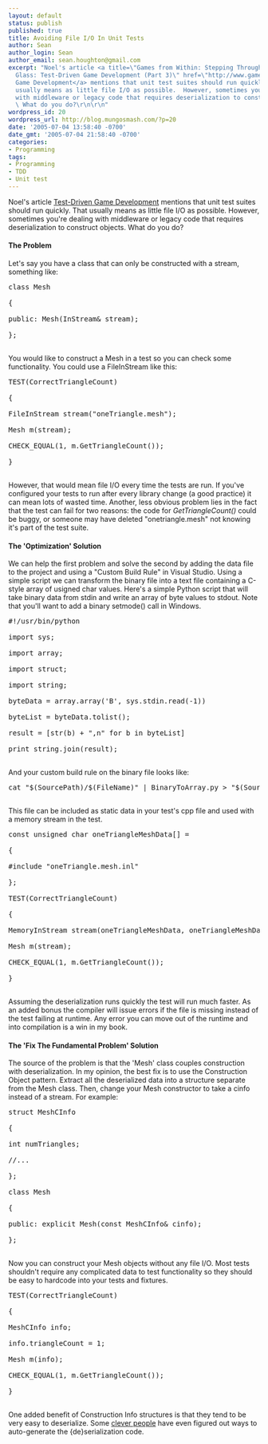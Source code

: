 ```yaml
---
layout: default
status: publish
published: true
title: Avoiding File I/O In Unit Tests
author: Sean
author_login: Sean
author_email: sean.houghton@gmail.com
excerpt: "Noel's article <a title=\"Games from Within: Stepping Through the Looking
  Glass: Test-Driven Game Development (Part 3)\" href=\"http://www.gamesfromwithin.com/articles/0503/000078.html\">Test-Driven
  Game Development</a> mentions that unit test suites should run quickly.  That
  usually means as little file I/O as possible.  However, sometimes you're dealing
  with middleware or legacy code that requires deserialization to construct objects.
  \ What do you do?\r\n\r\n"
wordpress_id: 20
wordpress_url: http://blog.mungosmash.com/?p=20
date: '2005-07-04 13:58:40 -0700'
date_gmt: '2005-07-04 21:58:40 -0700'
categories:
- Programming
tags:
- Programming
- TDD
- Unit test
---
```

Noel's article <a title="Games from Within: Stepping Through the Looking Glass: Test-Driven Game Development (Part 3)" href="http://www.gamesfromwithin.com/articles/0503/000078.html">Test-Driven Game Development</a> mentions that unit test suites should run quickly.  That usually means as little file I/O as possible.  However, sometimes you're dealing with middleware or legacy code that requires deserialization to construct objects.  What do you do?

<a id="more"></a><a id="more-20"></a>

<h4>The Problem</h4>

Let's say you have a class that can only be constructed with a stream, something like:

<pre name="code" class="cpp">
class Mesh<br />
{<br />
public: Mesh(InStream& stream);<br />
};<br />
</pre>

You would like to construct a Mesh in a test so you can check some functionality.  You could use a FileInStream like this:

<pre name="code" class="cpp">
TEST(CorrectTriangleCount)<br />
{<br />
FileInStream stream("oneTriangle.mesh");<br />
Mesh m(stream);<br />
CHECK_EQUAL(1, m.GetTriangleCount());<br />
}<br />
</pre>

However, that would mean file I/O every time the tests are run.  If you've configured your tests to run after every library change (a good practice) it can mean lots of wasted time.  Another, less obvious problem lies in the fact that the test can fail for two reasons: the code for <i>GetTriangleCount()</i> could be buggy, or someone may have deleted "onetriangle.mesh" not knowing it's part of the test suite.

<h4>The 'Optimization' Solution</h4>

We can help the first problem and solve the second by adding the data file to the project and using a "Custom Build Rule" in Visual Studio.  Using a simple script we can transform the binary file into a text file containing a C-style array of usigned char values.  Here's a simple Python script that will take binary data from stdin and write an array of byte values to stdout.  Note that you'll want to add a binary setmode() call in Windows.

<pre name="code" class="python">
#!/usr/bin/python<br />
import sys;<br />
import array;<br />
import struct;<br />
import string;<br />
byteData = array.array('B', sys.stdin.read(-1))<br />
byteList = byteData.tolist();<br />
result = [str(b) + ",n" for b in byteList]<br />
print string.join(result);<br />
</pre>

And your custom build rule on the binary file looks like:

<pre name="code" class="bash">
cat "$(SourcePath)/$(FileName)" | BinaryToArray.py > "$(SourcePath)/$(FileName).inl"<br />
</pre>

This file can be included as static data in your test's cpp file and used with a memory stream in the test.

<pre name="code" class="cpp">
const unsigned char oneTriangleMeshData[] =<br />
{<br />
#include "oneTriangle.mesh.inl"<br />
};

TEST(CorrectTriangleCount)<br />
{<br />
MemoryInStream stream(oneTriangleMeshData, oneTriangleMeshData  + sizeof(oneTriangleMeshData));<br />
Mesh m(stream);<br />
CHECK_EQUAL(1, m.GetTriangleCount());<br />
}<br />
</pre>

Assuming the deserialization runs quickly the test will run much faster.  As an added bonus the compiler will issue errors if the file is missing instead of the test failing at runtime.  Any error you can move out of the runtime and into compilation is a win in my book.

<h4>The 'Fix The Fundamental Problem' Solution</h4>

The source of the problem is that the 'Mesh' class couples construction with deserialization.  In my opinion, the best fix is to use the Construction Object pattern.  Extract all the deserialized data into a structure separate from the Mesh class.  Then, change your Mesh constructor to take a cinfo instead of a stream.  For example:

<pre name="code" class="cpp">
struct MeshCInfo<br />
{<br />
int numTriangles;<br />
//...<br />
};

class Mesh<br />
{<br />
public: explicit Mesh(const MeshCInfo& cinfo);<br />
};<br />
</pre>

Now you can construct your Mesh objects without any file I/O.  Most tests shouldn't require any complicated data to test functionality so they should be easy to hardcode into your tests and fixtures.

<pre name="code" class="cpp">
TEST(CorrectTriangleCount)<br />
{<br />
MeshCInfo info;<br />
info.triangleCount = 1;<br />
Mesh m(info);<br />
CHECK_EQUAL(1, m.GetTriangleCount());<br />
}<br />
</pre>

One added benefit of Construction Info structures is that they tend to be very easy to deserialize.  Some <a href="http://alpatrick.blogspot.com">clever people</a> have even figured out ways to auto-generate the {de}serialization code.

